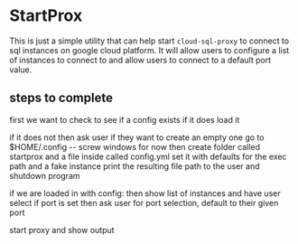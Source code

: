 # StartProx

This is just a simple utility that can help start `cloud-sql-proxy` to connect to sql instances
on google cloud platform. It will allow users to configure a list of instances to connect to
and allow users to connect to a default port value.

## steps to complete

first we want to check to see if a config exists
if it does load it

if it does not then ask user if they want to create an empty one
go to $HOME/.config -- screw windows for now
then create folder called startprox
and a file inside called config.yml
set it with defaults for the exec path and a fake instance
print the resulting file path to the user and shutdown program

if we are loaded in with config:
then show list of instances and have user select
if port is set then ask user for port selection, default to their given port

start proxy and show output
